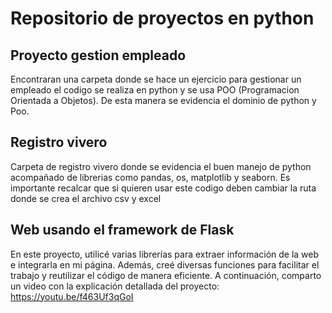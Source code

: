 # Repositorio de proyectos en python
## Proyecto gestion empleado
Encontraran una carpeta donde se hace un ejercicio para gestionar un empleado el codigo se realiza en python y se usa POO (Programacion Orientada a Objetos).
De esta manera se evidencia el dominio de python y Poo.

## Registro vivero
Carpeta de registro vivero donde se evidencia el buen manejo de python acompañado de librerias como pandas, os, matplotlib y seaborn.
Es importante recalcar que si quieren usar este codigo deben cambiar la ruta donde se crea el archivo csv y excel

## Web usando el framework de Flask
En este proyecto, utilicé varias librerías para extraer información de la web e integrarla en mi página. Además, creé diversas funciones para facilitar el trabajo y reutilizar el código de manera eficiente. A continuación, comparto un video con la explicación detallada del proyecto: https://youtu.be/f463Uf3qGoI

